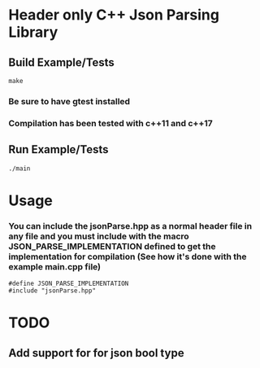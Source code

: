 # Header only C++ Json Parsing Library

## Build Example/Tests
```
make
```
### Be sure to have gtest installed
### Compilation has been tested with c++11 and c++17

## Run Example/Tests
```
./main
```

# Usage

### You can include the jsonParse.hpp as a normal header file in any file and you must include with the macro JSON_PARSE_IMPLEMENTATION defined to get the implementation for compilation (See how it's done with the example main.cpp file)

```
#define JSON_PARSE_IMPLEMENTATION
#include "jsonParse.hpp"
```

# TODO

## Add support for for json bool type